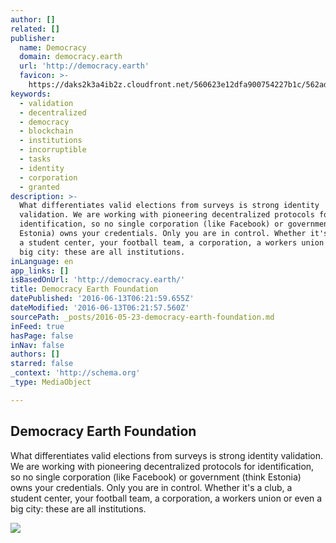 ```yaml
---
author: []
related: []
publisher:
  name: Democracy
  domain: democracy.earth
  url: 'http://democracy.earth'
  favicon: >-
    https://daks2k3a4ib2z.cloudfront.net/560623e12dfa900754227b1c/562adf948a5282f16102acc4_olive.png
keywords:
  - validation
  - decentralized
  - democracy
  - blockchain
  - institutions
  - incorruptible
  - tasks
  - identity
  - corporation
  - granted
description: >-
  What differentiates valid elections from surveys is strong identity
  validation. We are working with pioneering decentralized protocols for
  identification, so no single corporation (like Facebook) or government (think
  Estonia) owns your credentials. Only you are in control. Whether it's a club,
  a student center, your football team, a corporation, a workers union or even a
  big city: these are all institutions.
inLanguage: en
app_links: []
isBasedOnUrl: 'http://democracy.earth/'
title: Democracy Earth Foundation
datePublished: '2016-06-13T06:21:59.655Z'
dateModified: '2016-06-13T06:21:57.560Z'
sourcePath: _posts/2016-05-23-democracy-earth-foundation.md
inFeed: true
hasPage: false
inNav: false
authors: []
starred: false
_context: 'http://schema.org'
_type: MediaObject

---
```

<article style=""><h1>Democracy Earth Foundation</h1><p>What differentiates valid elections from surveys is strong identity validation. We are working with pioneering decentralized protocols for identification, so no single corporation (like Facebook) or government (think Estonia) owns your credentials. Only you are in control. Whether it's a club, a student center, your football team, a corporation, a workers union or even a big city: these are all institutions.</p><img src="http://dl.dropboxusercontent.com/s/dh3schf828aektk/earthflag.jpg?dl=0" /></article>